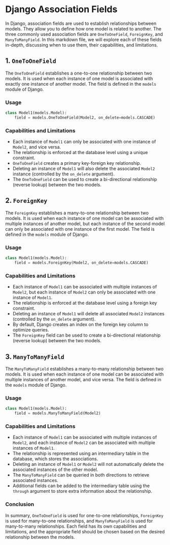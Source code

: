 # Django Association Fields

In Django, association fields are used to establish relationships between models. They allow you to define how one model is related to another. The three commonly used association fields are `OneToOneField`, `ForeignKey`, and `ManyToManyField`. In this markdown file, we will explore each of these fields in-depth, discussing when to use them, their capabilities, and limitations.

## 1. `OneToOneField`

The `OneToOneField` establishes a one-to-one relationship between two models. It is used when each instance of one model is associated with exactly one instance of another model. The field is defined in the `models` module of Django.

### Usage

```python
class Model1(models.Model):
    field = models.OneToOneField(Model2, on_delete=models.CASCADE)
```

### Capabilities and Limitations

- Each instance of `Model1` can only be associated with one instance of `Model2`, and vice versa.
- The relationship is enforced at the database level using a unique constraint.
- `OneToOneField` creates a primary key-foreign key relationship.
- Deleting an instance of `Model1` will also delete the associated `Model2` instance (controlled by the `on_delete` argument).
- The `OneToOneField` can be used to create a bi-directional relationship (reverse lookup) between the two models.

## 2. `ForeignKey`

The `ForeignKey` establishes a many-to-one relationship between two models. It is used when each instance of one model can be associated with multiple instances of another model, but each instance of the second model can only be associated with one instance of the first model. The field is defined in the `models` module of Django.

### Usage

```python
class Model1(models.Model):
    field = models.ForeignKey(Model2, on_delete=models.CASCADE)
```

### Capabilities and Limitations

- Each instance of `Model1` can be associated with multiple instances of `Model2`, but each instance of `Model2` can only be associated with one instance of `Model1`.
- The relationship is enforced at the database level using a foreign key constraint.
- Deleting an instance of `Model1` will delete all associated `Model2` instances (controlled by the `on_delete` argument).
- By default, Django creates an index on the foreign key column to optimize queries.
- The `ForeignKey` field can be used to create a bi-directional relationship (reverse lookup) between the two models.

## 3. `ManyToManyField`

The `ManyToManyField` establishes a many-to-many relationship between two models. It is used when each instance of one model can be associated with multiple instances of another model, and vice versa. The field is defined in the `models` module of Django.

### Usage

```python
class Model1(models.Model):
    field = models.ManyToManyField(Model2)
```

### Capabilities and Limitations

- Each instance of `Model1` can be associated with multiple instances of `Model2`, and each instance of `Model2` can be associated with multiple instances of `Model1`.
- The relationship is represented using an intermediary table in the database, which stores the associations.
- Deleting an instance of `Model1` or `Model2` will not automatically delete the associated instances of the other model.
- The `ManyToManyField` can be queried in both directions to retrieve associated instances.
- Additional fields can be added to the intermediary table using the `through` argument to store extra information about the relationship.

### Conclusion

In summary, `OneToOneField` is used for one-to-one relationships, `ForeignKey` is used for many-to-one relationships, and `ManyToManyField` is used for many-to-many relationships. Each field has its own capabilities and limitations, and the appropriate field should be chosen based on the desired relationship between the models.
